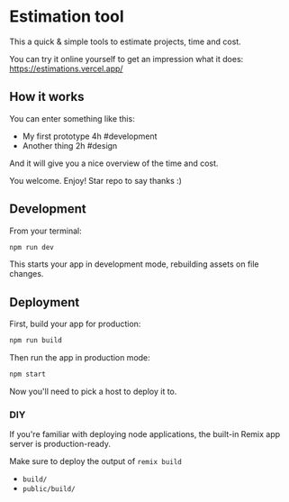 # Estimation tool
This a quick & simple tools to estimate projects, time and cost.

You can try it online yourself to get an impression what it does:
https://estimations.vercel.app/

## How it works
You can enter something like this:
- My first prototype 4h #development
- Another thing 2h #design

And it will give you a nice overview of the time and cost.

You welcome. Enjoy! Star repo to say thanks :)


## Development

From your terminal:

```sh
npm run dev
```

This starts your app in development mode, rebuilding assets on file changes.

## Deployment

First, build your app for production:

```sh
npm run build
```

Then run the app in production mode:

```sh
npm start
```

Now you'll need to pick a host to deploy it to.

### DIY

If you're familiar with deploying node applications, the built-in Remix app server is production-ready.

Make sure to deploy the output of `remix build`

- `build/`
- `public/build/`
